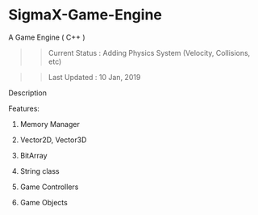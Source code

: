 # SigmaX-Game-Engine
A Game Engine ( C++ )

>> Current Status : Adding Physics System (Velocity, Collisions, etc)

>> Last Updated : 10 Jan, 2019

Description

Features:

1) Memory Manager

2) Vector2D, Vector3D

3) BitArray

4) String class

5) Game Controllers

6) Game Objects
